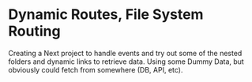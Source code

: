# Dynamic Routes, File System Routing

Creating a Next project to handle events and try out some of the nested folders and dynamic links to retrieve data.
Using some Dummy Data, but obviously could fetch from somewhere (DB, API, etc).
